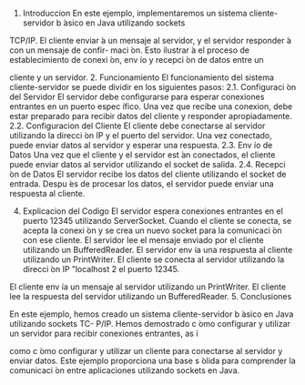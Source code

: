 1. Introduccion
En este ejemplo, implementaremos un sistema cliente-servidor b ́asico en Java utilizando sockets

TCP/IP. El cliente enviar ́a un mensaje al servidor, y el servidor responder ́a con un mensaje de confir-
maci ́on. Esto ilustrar ́a el proceso de establecimiento de conexi ́on, env ́ıo y recepci ́on de datos entre un

cliente y un servidor.
2. Funcionamiento
El funcionamiento del sistema cliente-servidor se puede dividir en los siguientes pasos:
2.1. Configuraci ́on del Servidor
El servidor debe configurarse para esperar conexiones entrantes en un puerto espec ́ıfico. Una vez que
recibe una conexion, debe estar preparado para recibir datos del cliente y responder apropiadamente.
2.2. Configuracion del Cliente
El cliente debe conectarse al servidor utilizando la direcci ́on IP y el puerto del servidor. Una vez
conectado, puede enviar datos al servidor y esperar una respuesta.
2.3. Env ́ıo de Datos
Una vez que el cliente y el servidor est ́an conectados, el cliente puede enviar datos al servidor
utilizando el socket de salida.
2.4. Recepci ́on de Datos
El servidor recibe los datos del cliente utilizando el socket de entrada. Despu ́es de procesar los
datos, el servidor puede enviar una respuesta al cliente.


4. Explicacion del Codigo
El servidor espera conexiones entrantes en el puerto 12345 utilizando ServerSocket.
Cuando el cliente se conecta, se acepta la conexi ́on y se crea un nuevo socket para la comunicaci ́on
con ese cliente.
El servidor lee el mensaje enviado por el cliente utilizando un BufferedReader.
El servidor env ́ıa una respuesta al cliente utilizando un PrintWriter.
El cliente se conecta al servidor utilizando la direcci ́on IP ”localhost 2 el puerto 12345.

El cliente env ́ıa un mensaje al servidor utilizando un PrintWriter.
El cliente lee la respuesta del servidor utilizando un BufferedReader.
5. Conclusiones

En este ejemplo, hemos creado un sistema cliente-servidor b ́asico en Java utilizando sockets TC-
P/IP. Hemos demostrado c ́omo configurar y utilizar un servidor para recibir conexiones entrantes, as ́ı

como c ́omo configurar y utilizar un cliente para conectarse al servidor y enviar datos. Este ejemplo
proporciona una base s ́olida para comprender la comunicaci ́on entre aplicaciones utilizando sockets en
Java.
